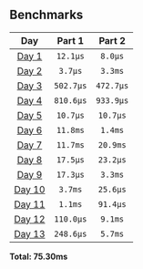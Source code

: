 <!--- benchmarking table --->
## Benchmarks

| Day | Part 1 | Part 2 |
| :---: | :---: | :---:  |
| [Day 1](./src/bin/01.rs) | `12.1µs` | `8.0µs` |
| [Day 2](./src/bin/02.rs) | `3.7µs` | `3.3ms` |
| [Day 3](./src/bin/03.rs) | `502.7µs` | `472.7µs` |
| [Day 4](./src/bin/04.rs) | `810.6µs` | `933.9µs` |
| [Day 5](./src/bin/05.rs) | `10.7µs` | `10.7µs` |
| [Day 6](./src/bin/06.rs) | `11.8ms` | `1.4ms` |
| [Day 7](./src/bin/07.rs) | `11.7ms` | `20.9ms` |
| [Day 8](./src/bin/08.rs) | `17.5µs` | `23.2µs` |
| [Day 9](./src/bin/09.rs) | `17.3µs` | `3.3ms` |
| [Day 10](./src/bin/10.rs) | `3.7ms` | `25.6µs` |
| [Day 11](./src/bin/11.rs) | `1.1ms` | `91.4µs` |
| [Day 12](./src/bin/12.rs) | `110.0µs` | `9.1ms` |
| [Day 13](./src/bin/13.rs) | `248.6µs` | `5.7ms` |

**Total: 75.30ms**
<!--- benchmarking table --->
